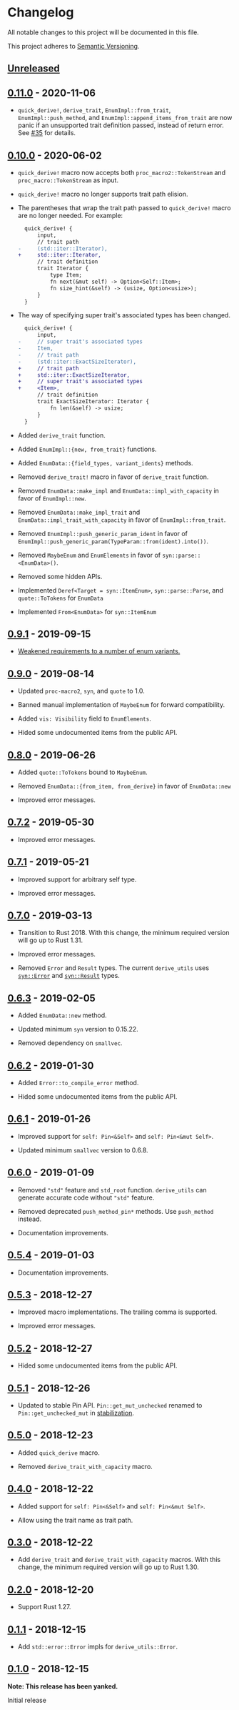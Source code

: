 # Changelog

All notable changes to this project will be documented in this file.

This project adheres to [Semantic Versioning](https://semver.org).

## [Unreleased]

## [0.11.0] - 2020-11-06

* `quick_derive!`, `derive_trait`, `EnumImpl::from_trait`, `EnumImpl::push_method`, and `EnumImpl::append_items_from_trait` are now panic if an unsupported trait definition passed, instead of return error. See [#35] for details.

[#35]: https://github.com/taiki-e/derive_utils/pull/35

## [0.10.0] - 2020-06-02

* `quick_derive!` macro now accepts both `proc_macro2::TokenStream` and `proc_macro::TokenStream` as input.

* `quick_derive!` macro no longer supports trait path elision.

* The parentheses that wrap the trait path passed to `quick_derive!` macro are no longer needed. For example:

  ```diff
    quick_derive! {
        input,
        // trait path
  -     (std::iter::Iterator),
  +     std::iter::Iterator,
        // trait definition
        trait Iterator {
            type Item;
            fn next(&mut self) -> Option<Self::Item>;
            fn size_hint(&self) -> (usize, Option<usize>);
        }
    }
  ```

* The way of specifying super trait's associated types has been changed.

  ```diff
    quick_derive! {
        input,
  -     // super trait's associated types
  -     Item,
  -     // trait path
  -     (std::iter::ExactSizeIterator),
  +     // trait path
  +     std::iter::ExactSizeIterator,
  +     // super trait's associated types
  +     <Item>,
        // trait definition
        trait ExactSizeIterator: Iterator {
            fn len(&self) -> usize;
        }
    }
  ```

* Added `derive_trait` function.

* Added `EnumImpl::{new, from_trait}` functions.

* Added `EnumData::{field_types, variant_idents}` methods.

* Removed `derive_trait!` macro in favor of `derive_trait` function.

* Removed `EnumData::make_impl` and `EnumData::impl_with_capacity` in favor of `EnumImpl::new`.

* Removed `EnumData::make_impl_trait` and `EnumData::impl_trait_with_capacity` in favor of `EnumImpl::from_trait`.

* Removed `EnumImpl::push_generic_param_ident` in favor of `EnumImpl::push_generic_param(TypeParam::from(ident).into())`.

* Removed `MaybeEnum` and `EnumElements` in favor of `syn::parse::<EnumData>()`.

* Removed some hidden APIs.

* Implemented `Deref<Target = syn::ItemEnum>`, `syn::parse::Parse`, and `quote::ToTokens` for `EnumData`

* Implemented `From<EnumData>` for `syn::ItemEnum`

## [0.9.1] - 2019-09-15

* [Weakened requirements to a number of enum variants.][15]

[15]: https://github.com/taiki-e/derive_utils/pull/15

## [0.9.0] - 2019-08-14

* Updated `proc-macro2`, `syn`, and `quote` to 1.0.

* Banned manual implementation of `MaybeEnum` for forward compatibility.

* Added `vis: Visibility` field to `EnumElements`.

* Hided some undocumented items from the public API.

## [0.8.0] - 2019-06-26

* Added `quote::ToTokens` bound to `MaybeEnum`.

* Removed `EnumData::{from_item, from_derive}` in favor of `EnumData::new`

* Improved error messages.

## [0.7.2] - 2019-05-30

* Improved error messages.

## [0.7.1] - 2019-05-21

* Improved support for arbitrary self type.

* Improved error messages.

## [0.7.0] - 2019-03-13

* Transition to Rust 2018. With this change, the minimum required version will go up to Rust 1.31.

* Improved error messages.

* Removed `Error` and `Result` types. The current `derive_utils` uses [`syn::Error`](https://docs.rs/syn/0.15/syn/struct.Error.html) and [`syn::Result`](https://docs.rs/syn/0.15/syn/parse/type.Result.html) types.

## [0.6.3] - 2019-02-05

* Added `EnumData::new` method.

* Updated minimum `syn` version to 0.15.22.

* Removed dependency on `smallvec`.

## [0.6.2] - 2019-01-30

* Added `Error::to_compile_error` method.

* Hided some undocumented items from the public API.

## [0.6.1] - 2019-01-26

* Improved support for `self: Pin<&Self>` and `self: Pin<&mut Self>`.

* Updated minimum `smallvec` version to 0.6.8.

## [0.6.0] - 2019-01-09

* Removed `"std"` feature and `std_root` function. `derive_utils` can generate accurate code without `"std"` feature.

* Removed deprecated `push_method_pin*` methods. Use `push_method` instead.

* Documentation improvements.

## [0.5.4] - 2019-01-03

* Documentation improvements.

## [0.5.3] - 2018-12-27

* Improved macro implementations. The trailing comma is supported.

* Improved error messages.

## [0.5.2] - 2018-12-27

* Hided some undocumented items from the public API.

## [0.5.1] - 2018-12-26

* Updated to stable Pin API. `Pin::get_mut_unchecked` renamed to `Pin::get_unchecked_mut` in [stabilization](https://github.com/rust-lang/rust/pull/56939).

## [0.5.0] - 2018-12-23

* Added `quick_derive` macro.

* Removed `derive_trait_with_capacity` macro.

## [0.4.0] - 2018-12-22

* Added support for `self: Pin<&Self>` and `self: Pin<&mut Self>`.

* Allow using the trait name as trait path.

## [0.3.0] - 2018-12-22

* Add `derive_trait` and `derive_trait_with_capacity` macros. With this change, the minimum required version will go up to Rust 1.30.

## [0.2.0] - 2018-12-20

* Support Rust 1.27.

## [0.1.1] - 2018-12-15

* Add `std::error::Error` impls for `derive_utils::Error`.

## [0.1.0] - 2018-12-15

**Note: This release has been yanked.**

Initial release

[Unreleased]: https://github.com/taiki-e/derive_utils/compare/v0.11.0...HEAD
[0.11.0]: https://github.com/taiki-e/derive_utils/compare/v0.10.0...v0.11.0
[0.10.0]: https://github.com/taiki-e/derive_utils/compare/v0.9.1...v0.10.0
[0.9.1]: https://github.com/taiki-e/derive_utils/compare/v0.9.0...v0.9.1
[0.9.0]: https://github.com/taiki-e/derive_utils/compare/v0.8.0...v0.9.0
[0.8.0]: https://github.com/taiki-e/derive_utils/compare/v0.7.2...v0.8.0
[0.7.2]: https://github.com/taiki-e/derive_utils/compare/v0.7.1...v0.7.2
[0.7.1]: https://github.com/taiki-e/derive_utils/compare/v0.7.0...v0.7.1
[0.7.0]: https://github.com/taiki-e/derive_utils/compare/v0.6.3...v0.7.0
[0.6.3]: https://github.com/taiki-e/derive_utils/compare/v0.6.2...v0.6.3
[0.6.2]: https://github.com/taiki-e/derive_utils/compare/v0.6.1...v0.6.2
[0.6.1]: https://github.com/taiki-e/derive_utils/compare/v0.6.0...v0.6.1
[0.6.0]: https://github.com/taiki-e/derive_utils/compare/v0.5.4...v0.6.0
[0.5.4]: https://github.com/taiki-e/derive_utils/compare/v0.5.3...v0.5.4
[0.5.3]: https://github.com/taiki-e/derive_utils/compare/v0.5.2...v0.5.3
[0.5.2]: https://github.com/taiki-e/derive_utils/compare/v0.5.1...v0.5.2
[0.5.1]: https://github.com/taiki-e/derive_utils/compare/v0.5.0...v0.5.1
[0.5.0]: https://github.com/taiki-e/derive_utils/compare/v0.4.0...v0.5.0
[0.4.0]: https://github.com/taiki-e/derive_utils/compare/v0.3.0...v0.4.0
[0.3.0]: https://github.com/taiki-e/derive_utils/compare/v0.2.0...v0.3.0
[0.2.0]: https://github.com/taiki-e/derive_utils/compare/v0.1.1...v0.2.0
[0.1.1]: https://github.com/taiki-e/derive_utils/compare/v0.1.0...v0.1.1
[0.1.0]: https://github.com/taiki-e/derive_utils/releases/tag/v0.1.0
